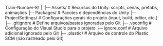 Train-Number-8/
│
├─ Assets/                 # Recursos do Unity: scripts, cenas, prefabs, animações
├─ Packages/               # Pacotes e dependências do Unity
├─ ProjectSettings/        # Configurações gerais do projeto (input, build, editor, etc.)
├─ .gitignore              # Define arquivos/pastas ignoradas pelo Git
├─ .vsconfig               # Configuração do Visual Studio para o projeto
├─ ignore.conf             # Arquivo adicional ignorado pelo Git
├─ .plastic/               # Arquivo de controle do Plastic SCM (não rastreado pelo Git)